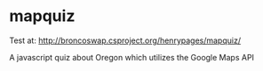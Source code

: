 mapquiz
=======
Test at: http://broncoswap.csproject.org/henrypages/mapquiz/

A javascript quiz about Oregon which utilizes the Google Maps API



